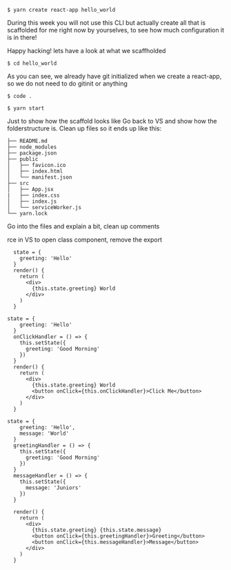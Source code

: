 ```
$ yarn create react-app hello_world
```
During this week you will not use this CLI but actually create all that is scaffolded for me right now by yourselves, to see how much configuration it is in there!

Happy hacking! lets have a look at what we scaffholded

```
$ cd hello_world
```
As you can see, we already have git initialized when we create a react-app, so we do not need to do gitinit or anything 
```
$ code . 
```
```
$ yarn start
```
Just to show how the scaffold looks like
Go back to VS and show how the folderstructure is. 
Clean up files so it ends up like this:
```
├── README.md
├── node_modules
├── package.json
├── public
│   ├── favicon.ico
│   ├── index.html
│   └── manifest.json
├── src
│   ├── App.jsx
|   ├── index.css
│   ├── index.js
│   └── serviceWorker.js
└── yarn.lock
```
Go into the files and explain a bit, clean up comments

rce in VS to open class component, remove the export

```
  state = {
    greeting: 'Hello'
  }
  render() {
    return (
      <div>
        {this.state.greeting} World
      </div>
    )
  }

```
```
state = {
    greeting: 'Hello'
  }
  onClickHandler = () => {
    this.setState({
      greeting: 'Good Morning'
    })
  }
  render() {
    return (
      <div>
        {this.state.greeting} World
        <button onClick={this.onClickHandler}>Click Me</button>
      </div>
    )
  }
```
```
state = {
    greeting: 'Hello',
    message: 'World'
  }
  greetingHandler = () => {
    this.setState({
      greeting: 'Good Morning'
    })
  }
  messageHandler = () => {
    this.setState({
      message: 'Juniors'
    })
  }

  render() {
    return (
      <div>
        {this.state.greeting} {this.state.message}
        <button onClick={this.greetingHandler}>Greeting</button>
        <button onClick={this.messageHandler}>Message</button>
      </div>
    )
  }
```
 